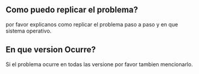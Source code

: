 ## Como puedo replicar el problema? 
por favor explicanos como replicar el problema paso a paso y en que sistema operativo. 
## En que version Ocurre?
Si el problema ocurre en todas las versione por favor tambien mencionarlo. 
